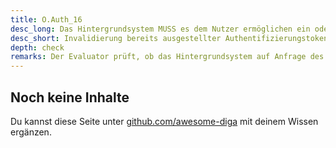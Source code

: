 ```yaml
---
title: O.Auth_16
desc_long: Das Hintergrundsystem MUSS es dem Nutzer ermöglichen ein oder alle zuvor ausgestellten Authentifizierungstoken bzw. Session-Identifier ungültig zu machen.
desc_short: Invalidierung bereits ausgestellter Authentifizierungstoken bzw. Session-Identifier.
depth: check
remarks: Der Evaluator prüft, ob das Hintergrundsystem auf Anfrage des Nutzers, ein oder alle zuvor ausgestellten Authentifizierungstoken bzw. Session-Identifier invalidiert.
---
```


## Noch keine Inhalte

Du kannst diese Seite unter [github.com/awesome-diga](https://github.com/awesome-diga/tr-faq) mit deinem Wissen ergänzen.
